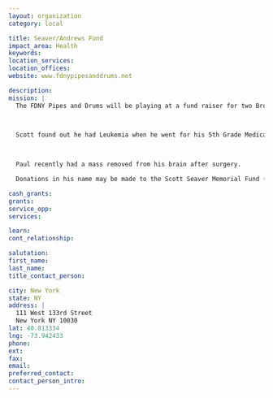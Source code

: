 ```yaml
---
layout: organization
category: local

title: Seaver/Andrews Fund
impact_area: Health
keywords: 
location_services: 
location_offices: 
website: www.fdnypipesanddrums.net

description: 
mission: |
  The FDNY Pipes and Drums will be playing at a fund raiser for two Brothers who are dealing with insurmountable medical bills due to serious health issues.

  

  Scott found out he had Leukemia when he went for his 5th Grade Medical at the Medical Office. He has not be responding to treatment.

  

  Paul recently had a mass removed from his brain after surgery. 

  Donations in his name may be made to the Scott Seaver Memorial Fund (checks payable to Seaver-Andrews Fund), 111 W. 133 Street, New York, NY 10030.

cash_grants: 
grants: 
service_opp: 
services: 

learn: 
cont_relationship: 

salutation: 
first_name: 
last_name: 
title_contact_person: 

city: New York
state: NY
address: |
  111 West 133rd Street    
  New York NY 10030
lat: 40.813334
lng: -73.942433
phone: 
ext: 
fax: 
email: 
preferred_contact: 
contact_person_intro: 
---
```

